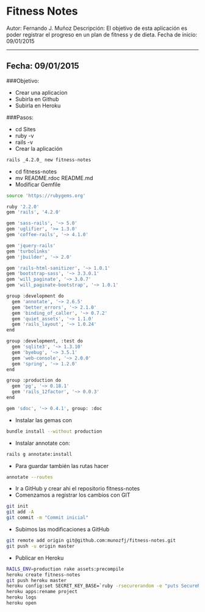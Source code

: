 # Fitness Notes

Autor:            Fernando J. Muñoz 
Descripción:      El objetivo de esta aplicación es poder registrar el progreso en un plan 
                  de fitness y de dieta. 
Fecha de inicio:  09/01/2015

---
## Fecha: 09/01/2015

###Objetivo:
- Crear una aplicacion
- Subirla en Github
- Subirla en Heroku

###Pasos:
- cd Sites
- ruby -v
- rails -v
- Crear la aplicación
```sh
rails _4.2.0_ new fitness-notes
```  
- cd fitness-notes
- mv README.rdoc README.md
- Modificar Gemfile
```sh
source 'https://rubygems.org'

ruby '2.2.0'
gem 'rails', '4.2.0'

gem 'sass-rails', '~> 5.0'
gem 'uglifier', '>= 1.3.0'
gem 'coffee-rails', '~> 4.1.0'

gem 'jquery-rails'
gem 'turbolinks'
gem 'jbuilder', '~> 2.0'

gem 'rails-html-sanitizer', '~> 1.0.1'
gem 'bootstrap-sass', '~> 3.3.0.1'
gem 'will_paginate', '~> 3.0.7'
gem 'will_paginate-bootstrap', '~> 1.0.1'

group :development do
  gem 'annotate', '~> 2.6.5'
  gem 'better_errors', '~> 2.1.0'
  gem 'binding_of_caller', '~> 0.7.2'
  gem 'quiet_assets', '~> 1.1.0'
  gem 'rails_layout', '~> 1.0.24'
end

group :development, :test do
  gem 'sqlite3', '~> 1.3.10'
  gem 'byebug', '~> 3.5.1'
  gem 'web-console', '~> 2.0.0'
  gem 'spring', '~> 1.2.0'
end

group :production do
  gem 'pg', '~> 0.18.1' 
  gem 'rails_12factor', '~> 0.0.3'
end

gem 'sdoc', '~> 0.4.1', group: :doc
```  
- Instalar las gemas con
```sh
bundle install --without production 
```  
- Instalar annotate con:
```sh
rails g annotate:install
```  
- Para guardar también las rutas hacer
```sh
annotate --routes
``` 
- Ir a GitHub y crear ahi el repositorio fitness-notes
- Comenzamos a registrar los cambios con GIT
```sh
git init
git add -A
git commit -m "Commit inicial"
``` 
- Subimos las modificaciones a GitHub
```sh
git remote add origin git@github.com:munozfj/fitness-notes.git
git push -u origin master
``` 
- Publicar en Heroku
```sh
RAILS_ENV=production rake assets:precompile
heroku create fitness-notes
git push heroku master
heroku config:set SECRET_KEY_BASE=`ruby -rsecurerandom -e "puts SecureRandom.hex(64)"`
heroku apps:rename project
heroku logs
heroku open
``` 










```sh

```  